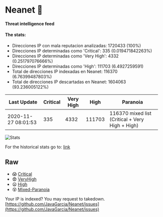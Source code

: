 # Neanet :hocho:
#### Threat intelligence feed
#### The stats:

- Direcciones IP con mala reputacion analizadas: 1720433 (100%)
- Direcciones IP determinadas como 'Critical':  335 (0.019471842263%)
- Direcciones IP determinadas como 'Very High':  4332 (0.251797076666%)
- Direcciones IP determinadas como 'High':  111703 (6.4927259591)
- Total de direcciones IP indexadas en Neanet:  116370 (6.76399487803%)
- Total de direcciones IP descartadas en Neanet:  1604063 (93.236005122%)

| Last Update | Critical | Very High | High | Paranoia |
| --- | --- | --- | --- | --- |
| 2020-11-27 08:01:53 | 335 | 4332 | 111703 | 116370 mixed list (Critical + Very High + High)|

![Stats](https://docs.google.com/spreadsheets/d/e/2PACX-1vSnaNMIXVabIpDJjufMlzH7poXnshF3mgd8Is1g9ytUEzVsP5my4Trn8f-xkoLLQ38xpL3HtmUexLo6/pubchart?oid=501124687&format=image)

For the historical stats go to: [link](/stats.csv)
## Raw
- :scream: [Critical](https://raw.githubusercontent.com/JavaGarcia/Neanet/master/blacklists/neanet_critical.txt)
- :fearful: [VeryHigh](https://raw.githubusercontent.com/JavaGarcia/Neanet/master/blacklists/neanet_veryHigh.txtt)
- :frowning: [High](https://raw.githubusercontent.com/JavaGarcia/Neanet/master/blacklists/neanet_high.txt)
- :dizzy_face: [Mixed-Paranoia](https://raw.githubusercontent.com/JavaGarcia/Neanet/master/blacklists/neanet_all.txt)


Your IP is indexed? You may request to takedown. [https://github.com/JavaGarcia/Neanet/issues](https://github.com/JavaGarcia/Neanet/issues)







































































































































































































































































































































































































































































































































































































































































































































































































































































































































































































































































































































































































































































































































































































































































































































































































































































































































































































































































































































































































































































































































































































































































































































































































































































































































